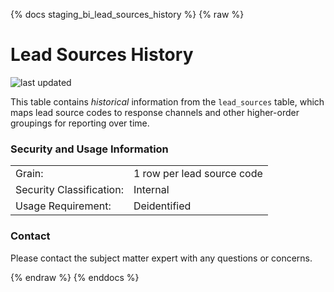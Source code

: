 {% docs staging_bi_lead_sources_history %}
{% raw %}

# Lead Sources History

![last updated](assets/update_badges/staging_bi_lead_sources_history.svg)

This table contains *historical* information from the `lead_sources` table, which maps lead
source codes to response channels and other higher-order 
groupings for reporting over time.  

### Security and Usage Information
|     |     |
| --- | --- |
| Grain:                   | 1 row per lead source code |
| Security Classification: | Internal |
| Usage Requirement:       | Deidentified |



### Contact
Please contact the subject matter expert with any questions or concerns.

{% endraw %}
{% enddocs %}